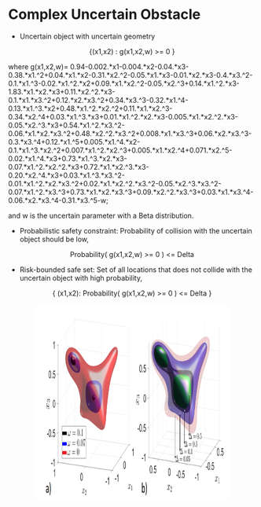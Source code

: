 
# Complex Uncertain Obstacle



* Uncertain object with uncertain geometry


<p align="center">
{(x1,x2) : g(x1,x2,w) >= 0 }  
<p>

where g(x1,x2,w)= 0.94-0.002.*x1-0.004.*x2-0.04.*x3-0.38.*x1.^2+0.04.*x1.*x2-0.31.*x2.^2-0.05.*x1.*x3-0.01.*x2.*x3-0.4.*x3.^2-0.1.*x1.^3-0.02.*x1.^2.*x2+0.09.*x1.*x2.^2-0.05.*x2.^3+0.14.*x1.^2.*x3-1.83.*x1.*x2.*x3+0.11.*x2.^2.*x3-0.1.*x1.*x3.^2+0.12.*x2.*x3.^2+0.34.*x3.^3-0.32.*x1.^4-0.13.*x1.^3.*x2+0.48.*x1.^2.*x2.^2+0.11.*x1.*x2.^3-0.34.*x2.^4+0.03.*x1.^3.*x3+0.01.*x1.^2.*x2.*x3-0.005.*x1.*x2.^2.*x3-0.05.*x2.^3.*x3+0.54.*x1.^2.*x3.^2-0.06.*x1.*x2.*x3.^2+0.48.*x2.^2.*x3.^2+0.008.*x1.*x3.^3+0.06.*x2.*x3.^3-0.3.*x3.^4+0.12.*x1.^5+0.005.*x1.^4.*x2-0.1.*x1.^3.*x2.^2+0.007.*x1.^2.*x2.^3+0.005.*x1.*x2.^4+0.071.*x2.^5-0.02.*x1.^4.*x3+0.73.*x1.^3.*x2.*x3-0.07.*x1.^2.*x2.^2.*x3+0.72.*x1.*x2.^3.*x3-0.20.*x2.^4.*x3+0.03.*x1.^3.*x3.^2-0.01.*x1.^2.*x2.*x3.^2+0.02.*x1.*x2.^2.*x3.^2-0.05.*x2.^3.*x3.^2-0.07.*x1.^2.*x3.^3+0.73.*x1.*x2.*x3.^3+0.09.*x2.^2.*x3.^3+0.03.*x1.*x3.^4-0.06.*x2.*x3.^4-0.31.*x3.^5-w;

and w is the uncertain parameter with a Beta distribution.


* Probabilistic safety constraint:
Probability of collision with the uncertain object should be low, 
<p align="center">
Probability( g(x1,x2,w) >= 0 ) <= Delta
<p>

* Risk-bounded safe set:
Set of all locations that does not collide with the uncertain object with high probability,
<p align="center">
{ (x1,x2): Probability( g(x1,x2,w) >= 0 ) <= Delta }
<p>

<p align="center">
<img src="https://github.com/jasour/Risk-Contours/blob/main/Examples/Example_4_3D_Nonconvex/plot.png" width="400" height="400" />
<p align = "center">

